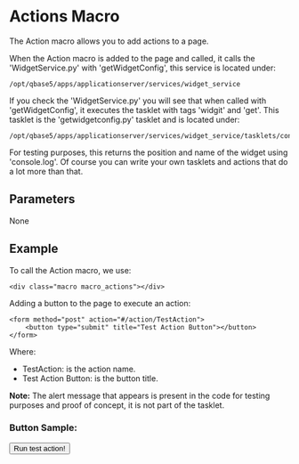 # Actions Macro

The Action macro allows you to add actions to a page.

When the Action macro is added to the page and called, it calls the 'WidgetService.py' with 'getWidgetConfig', this service is located under:

    /opt/qbase5/apps/applicationserver/services/widget_service

If you check the 'WidgetService.py' you will see that when called with 'getWidgetConfig', it executes the tasklet with tags 'widgit' and 'get'. This tasklet is the 'getwidgetconfig.py' tasklet and is located under:

    /opt/qbase5/apps/applicationserver/services/widget_service/tasklets/config

For testing purposes, this returns the position and name of the widget using 'console.log'. Of course you can write your own tasklets and actions that do a lot more than that.

## Parameters

None

## Example

To call the Action macro, we use:

    <div class="macro macro_actions"></div>

Adding a button to the page to execute an action:

    <form method="post" action="#/action/TestAction">
        <button type="submit" title="Test Action Button"></button>
    </form>

Where:

* TestAction: is the action name.
* Test Action Button: is the button title.

__Note:__ The alert message that appears is present in the code for testing purposes and proof of concept, it is not part of the tasklet.

### Button Sample:

<div class="macro macro_actions"/>

<form method="post" action="#/action/TestAction">
    <button type="submit" title="Test Action Button">Run test action!</button>
</form>
